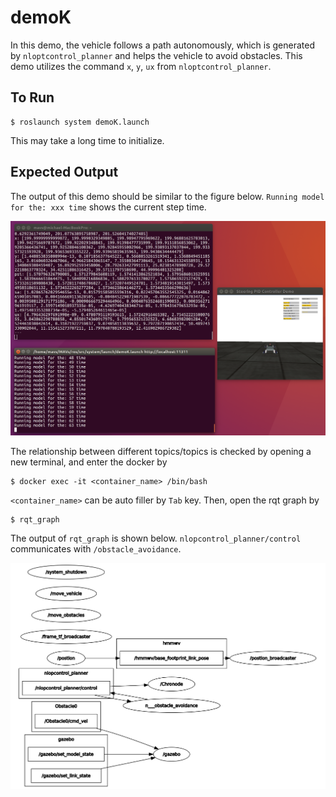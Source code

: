 # demoK

In this demo, the vehicle follows a path autonomously, which is generated by `nloptcontrol_planner` and helps the vehicle to avoid obstacles. 
This demo utilizes the command `x`, `y`, `ux` from `nloptcontrol_planner`.
  
## To Run

```
$ roslaunch system demoK.launch
```

This may take a long time to initialize.

## Expected Output
The output of this demo should be similar to the figure below. `Running model for the: xxx time` shows the current step time. 

![link](demoK/demoK.png)

The relationship between different topics/topics is checked by opening a new terminal, and enter the docker by

```
$ docker exec -it <container_name> /bin/bash
```

`<container_name>` can be auto filler by `Tab` key. Then, open the rqt graph by

```
$ rqt_graph
```

The output of `rqt_graph` is shown below. `nlopcontrol_planner/control` communicates with `/obstacle_avoidance`.

![link](demoK/demoK_rqt.png)


